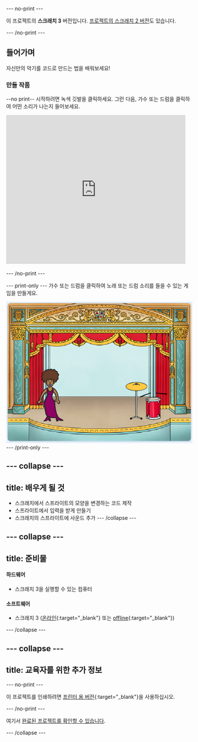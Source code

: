 --- no-print ---

이 프로젝트의 **스크래치 3** 버전입니다. [프로젝트의 스크래치 2 버전](https://projects.raspberrypi.org/ko-KR/projects/rock-band-scratch2)도 있습니다.

--- /no-print ---

## 들어가며

자신만의 악기를 코드로 만드는 법을 배워보세요!

### 만들 작품

--no print-- 시작하려면 녹색 깃발을 클릭하세요. 그런 다음, 가수 또는 드럼을 클릭하여 어떤 소리가 나는지 들어보세요.

<div class="scratch-preview">
  <iframe allowtransparency="true" width="485" height="402" src="https://scratch.mit.edu/projects/embed/276872220/?autostart=false" frameborder="0" scrolling="no"></iframe>
</div>

--- /no-print ---

--- print-only --- 가수 또는 드럼을 클릭하여 노래 또는 드럼 소리를 들을 수 있는 게임을 만들게요.

![게임 스크린샷](images/demo.png) --- /print-only ---

--- collapse ---
---
title: 배우게 될 것
---

+ 스크래치에서 스프라이트의 모양을 변경하는 코드 제작
+ 스프라이트에서 입력을 받게 만들기
+ 스크래치의 스프라이트에 사운드 추가 --- /collapse ---

--- collapse ---
---
title: 준비물
---

#### 하드웨어

+ 스크래치 3을 실행할 수 있는 컴퓨터

#### 소프트웨어

+ 스크래치 3 ([온라인](http://rpf.io/scratchon){:target="_blank"} 또는 [offline](http://rpf.io/scratchoff){:target="_blank"})

--- /collapse ---

--- collapse ---
---
title: 교육자를 위한 추가 정보
---

--- no-print ---

이 프로젝트를 인쇄하려면 [프린터 용 버전](https://projects.raspberrypi.org/ko-KR/projects/rock-band/print){:target="_blank"}을 사용하십시오.

--- /no-print ---

여기서 [완료된 프로젝트를 확인할 수 있습니다](http://rpf.io/p/ko-KR/rock-band-get).

--- /collapse ---